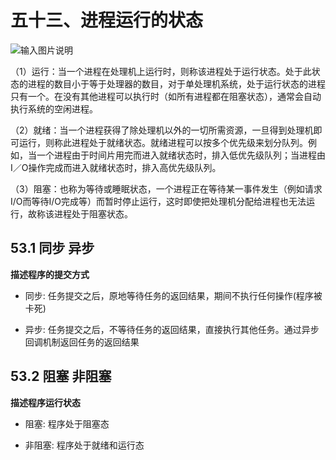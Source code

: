 # 五十三、进程运行的状态
![输入图片说明](https://images.gitee.com/uploads/images/2020/1016/095303_1882c8a9_7841459.jpeg "u=2536157090,3511532984&fm=26&gp=0.jpg")

（1）运行：当一个进程在处理机上运行时，则称该进程处于运行状态。处于此状态的进程的数目小于等于处理器的数目，对于单处理机系统，处于运行状态的进程只有一个。在没有其他进程可以执行时（如所有进程都在阻塞状态），通常会自动执行系统的空闲进程。

（2）就绪：当一个进程获得了除处理机以外的一切所需资源，一旦得到处理机即可运行，则称此进程处于就绪状态。就绪进程可以按多个优先级来划分队列。例如，当一个进程由于时间片用完而进入就绪状态时，排入低优先级队列；当进程由I／O操作完成而进入就绪状态时，排入高优先级队列。

（3）阻塞：也称为等待或睡眠状态，一个进程正在等待某一事件发生（例如请求I/O而等待I/O完成等）而暂时停止运行，这时即使把处理机分配给进程也无法运行，故称该进程处于阻塞状态。


## 53.1 **同步 异步**
**描述程序的提交方式**
* 同步: 任务提交之后，原地等待任务的返回结果，期间不执行任何操作(程序被卡死)

* 异步: 任务提交之后，不等待任务的返回结果，直接执行其他任务。通过异步回调机制返回任务的返回结果

## 53.2 **阻塞 非阻塞**
**描述程序运行状态**

* 阻塞: 程序处于阻塞态

* 非阻塞: 程序处于就绪和运行态














